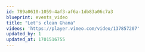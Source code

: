 ```yaml
---
id: 789a0610-1059-4af3-af6a-1db83a06c7a3
blueprint: events_video
title: "Let's clean Ghana"
videos: 'https://player.vimeo.com/video/137857207'
updated_by: 1
updated_at: 1701516755
---
```

